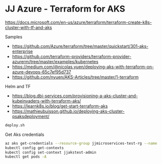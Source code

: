# JJ Azure - Terraform for AKS

https://docs.microsoft.com/en-us/azure/terraform/terraform-create-k8s-cluster-with-tf-and-aks

Samples

- https://github.com/Azure/terraform/tree/master/quickstart/301-aks-enterprise
- https://github.com/terraform-providers/terraform-provider-azurerm/tree/master/examples/kubernetes
- https://medium.com/@nicolas.yuen/deploying-aks-with-terraform-on-azure-devops-65c7ef95d737
- https://github.com/nyuen/AKS-Articles/tree/master/1-terraform

Helm and TF

- https://blog.dbi-services.com/provisioning-a-aks-cluster-and-kubeinvaders-with-terraform-aks/
- https://learnk8s.io/blog/get-start-terraform-aks
- https://mathieubuisson.github.io/deploying-aks-cluster-psaksdeployment/

```bash
deploy.sh
```

Get Aks credentials

```bash
az aks get-credentials --resource-group jjmicroservices-test-rg --name jjakstest --admin
kubectl config get-contexts
kubectl config set-context jjakstest-admin
kubectl get pods -A
```